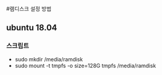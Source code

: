 #램디스크 설정 방법
## ubuntu 18.04
### 스크립트

- sudo mkdir /media/ramdisk
- sudo mount -t tmpfs -o size=128G tmpfs /media/ramdisk


